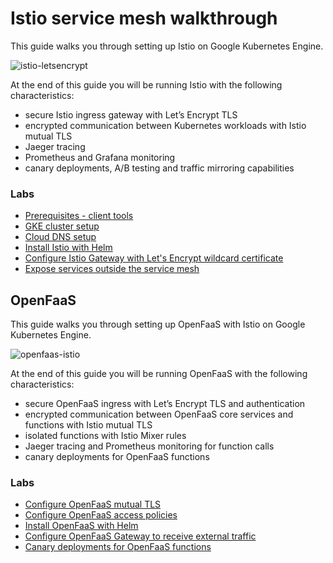 # Istio service mesh walkthrough 

This guide walks you through setting up Istio on Google Kubernetes Engine.

![istio-letsencrypt](https://github.com/stefanprodan/istio-gke/blob/master/docs/screens/istio-overview.png)

At the end of this guide you will be running Istio with the following characteristics:

* secure Istio ingress gateway with Let’s Encrypt TLS
* encrypted communication between Kubernetes workloads with Istio mutual TLS
* Jaeger tracing 
* Prometheus and Grafana monitoring
* canary deployments, A/B testing and traffic mirroring capabilities

### Labs

* [Prerequisites - client tools](/docs/istio/01-prerequisites.md)
* [GKE cluster setup](/docs/istio/02-gke-setup.md)
* [Cloud DNS setup](/docs/istio/03-clouddns-setup.md)
* [Install Istio with Helm](/docs/istio/04-istio-setup.md)
* [Configure Istio Gateway with Let's Encrypt wildcard certificate](/docs/istio/05-letsencrypt-setup.md)
* [Expose services outside the service mesh](/docs/istio/06-grafana-config.md)

## OpenFaaS

This guide walks you through setting up OpenFaaS with Istio on Google Kubernetes Engine.

![openfaas-istio](https://github.com/stefanprodan/istio-gke/blob/master/docs/screens/openfaas-istio-diagram.png)

At the end of this guide you will be running OpenFaaS with the following characteristics:

* secure OpenFaaS ingress with Let’s Encrypt TLS and authentication
* encrypted communication between OpenFaaS core services and functions with Istio mutual TLS
* isolated functions with Istio Mixer rules
* Jaeger tracing and Prometheus monitoring for function calls
* canary deployments for OpenFaaS functions 

### Labs

* [Configure OpenFaaS mutual TLS](/docs/openfaas/01-mtls-config.md)
* [Configure OpenFaaS access policies](/docs/openfaas/02-mixer-rules.md)
* [Install OpenFaaS with Helm](/docs/openfaas/03-openfaas-setup.md)
* [Configure OpenFaaS Gateway to receive external traffic](/docs/openfaas/04-gateway-config.md)
* [Canary deployments for OpenFaaS functions](/docs/openfaas/05-canary.md)
